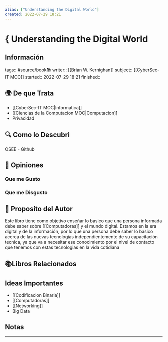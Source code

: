 ```yaml
---
alias: ["Understanding the Digital World"]
created: 2022-07-29 18:21
---
```

# { Understanding the Digital World
## Información
tags:: #source/book📚 
writer:: [[Brian W. Kernighan]]
subject:: [[CyberSec-IT MOC]]
started:: 2022-07-29 18:21
finished::

## 🌍 De que Trata
- [[CyberSec-IT MOC|Informatica]]
- [[Ciencias de la Computacion MOC|Computacion]]
- Privacidad

## 🔍 Como lo Descubri
OSEE - Github

## 🧠 Opiniones

### Que me Gusto

### Que me Disgusto

## 📒 Proposito del Autor
Este libro tiene como objetivo enseñar lo basico que una persona informada debe saber sobre [[Computadoras]] y el mundo digital. Estamos en la era digital y de la información, por lo que una persona debe saber lo basico acerca de las nuevas tecnologias independientemente de su capacitación tecnica, ya que va a necesitar ese conocimiento por el nivel de contacto que tenemos con estas tecnologias en la vida cotidiana

## 📚Libros Relacionados

## Ideas Importantes
- [[Codificacion Binaria]]
- [[Computadoras]]
- [[Networking]]
- Big Data

## Notas



___

